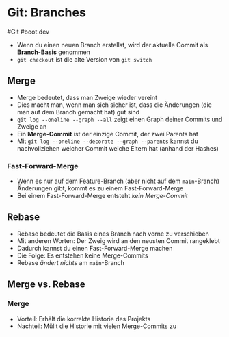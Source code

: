 # Git: Branches

#Git #boot.dev

- Wenn du einen neuen Branch erstellst, wird der aktuelle Commit als __Branch-Basis__ genommen
- `git checkout` ist die alte Version von `git switch`

## Merge
- Merge bedeutet, dass man Zweige wieder vereint
- Dies macht man, wenn man sich sicher ist, dass die Änderungen (die man auf dem Branch gemacht hat) gut sind
- `git log --oneline --graph --all` zeigt einen Graph deiner Commits und Zweige an
- Ein __Merge-Commit__ ist der einzige Commit, der zwei Parents hat
- Mit `git log --oneline --decorate --graph --parents` kannst du nachvollziehen welcher Commit welche Eltern hat (anhand der Hashes)

### Fast-Forward-Merge
- Wenn es nur auf dem Feature-Branch (aber nicht auf dem `main`-Branch) Änderungen gibt, kommt es zu einem Fast-Forward-Merge
- Bei einem Fast-Forward-Merge entsteht _kein Merge-Commit_

## Rebase
- Rebase bedeutet die Basis eines Branch nach vorne zu verschieben
- Mit anderen Worten: Der Zweig wird an den neusten Commit rangeklebt
- Dadurch kannst du einen Fast-Forward-Merge machen
- Die Folge: Es entstehen keine Merge-Commits
- Rebase _ändert nichts_ am `main`-Branch

## Merge vs. Rebase
### Merge
- Vorteil: Erhält die korrekte Historie des Projekts
- Nachteil: Müllt die Historie mit vielen Merge-Commits zu
